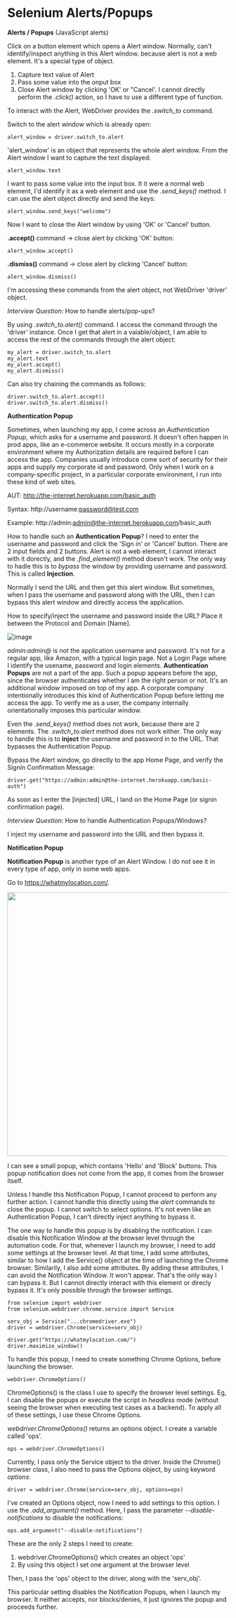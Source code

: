 # Selenium Alerts/Popups

__Alerts / Popups__ (JavaScript alerts)


Click on a button element which opens a Alert window. Normally, can't identify/inspect anything in this Alert window. because alert is not a web element. It's a special type of object.

1) Capture text value of Alert
2) Pass some value into the onput box
3) Close Alert window by clicking 'OK' or "Cancel'. I cannot directly perform the _.click()_ action, so I have to use a different type of function.

To interact with the Alert, WebDriver provides the _.switch_to_ command.

Switch to the alert window which is already open:

	alert_window = driver.switch_to.alert

'alert_window' is an object that represents the whole alert window. From the Alert window I want to capture the text displayed:

	alert_window.text

I want to pass some value into the input box. It it were a normal web element, I'd identify it as a web element and use the _.send_keys()_ method. I can use the alert object directly and send the keys:

	alert_window.send_keys("welcome")

Now I want to close the Alert window by using 'OK' or 'Cancel' button.

__.accept()__ command -> close alert by clicking 'OK' button:

	alert_window.accept()

__.dismiss()__ command -> close alert by clicking 'Cancel' button:

	alert_window.dismiss()

I'm accessing these commands from the alert object, not WebDriver 'driver' object.

_Interview Question_: How to handle alerts/pop-ups?

By using _.switch_to.alert()_ command. I access the command through the 'driver' instance. Once I get that alert in a vaiable/object, I am able to access the rest of the commands through the alert object:

	my_alert = driver.switch_to.alert
	my_alert.text
	my_alert.accept()
	my_alert.dismiss()

Can also try chaining the commands as follows:

	driver.switch_to.alert.accept()
	driver.switch_to.alert.dismiss()
	

__Authentication Popup__

Sometimes, when launching my app, I come across an _Authentication Popup_, which asks for a username and password. It doesn't often happen in prod apps, like an e-commerce website. It occurs mostly in a corporate environment where my Authorization details are required before I can access the app. Companies usually introduce come sort of security for their apps and supply my corporate id and password. Only when I work on a company-specific project, in a particular corporate environment, I run into these kind of web sites.

AUT: http://the-internet.herokuapp.com/basic_auth

Syntax: http://username:password@test.com

Example: http://admin:admin@the-internet.herokuapp.com/basic_auth


How to handle such an __Authentication Popup__? I need to enter the username and password and click the 'Sign in' or 'Cancel' button. There are 2 input fields and 2 buttons.
Alert is not a web element, I cannot interact with it dorectly, and the _.find_element()_ method doesn't work. The only way to hadle this is to _bypass_ the window by providing username and password. This is called __Injection__.

Normally I send the URL and then get this alert window. But sometimes, when I pass the username and password along with the URL, then I can bypass this alert window and directly access the application.

How to specify/inject the username and password inside the URL? Place it between the Protocol and Domain [Name].

![image](https://user-images.githubusercontent.com/70295997/206785270-9413cc79-7f8a-4760-aa6b-07262d535dd5.png)

_admin:admin@_ is not the application username and password. It's not for a regular app, like Amazon, with a typical login page. Not a Login Page where I identify the usename, password and login elements. __Authentication Popups__ are not a part of the app. Such a popup appears before the app, since the browser authenticates whether I am the right person or not. It's an additional window imposed on top of my app. A corporate company intentionally introduces this kind of Authentication Popup before letting me access the app. To verify me as a user, the company internally orientationally imposes this particular window.

Even the _.send_keys()_ method does not work, because there are 2 elements. The _.switch_to.alert_ method does not work either. The only way to handle this is to __inject__ the username and password in to the URL. That bypasses the Authentication Popup.


Bypass the Alert window, go directly to the app Home Page, and verify the Signin Confirmation Message:

	driver.get("https://admin:admin@the-internet.herokuapp.com/basic-auth")

As soon as I enter the [injected] URL, I land on the Home Page (or signin confirmation page).

_Interview Question_: How to handle Authentication Popups/Windows?

I inject my username and password into the URL and then bypass it.

__Notification Popup__

__Notification Popup__ is another type of an Alert Window. I do not see it in every type of app, only in some web apps.

Go to https://whatmylocation.com/.

<img src="https://user-images.githubusercontent.com/70295997/206869783-f92eb571-eebc-485a-a0a7-3a9c548df884.png" width=600></img>

I can see a small popup, which contains 'Hello' and 'Block' buttons. This popup notification does not come from the app, it comes from the browser itself.

Unless I handle this Notification Popup, I cannot proceed to perform any further action. I cannot handle this directly using the _alert_ commands to close the popup. I cannot switch to select options. It's not even like an Authentication Popup, I can't directly inject anything to bypass it.

The one way to handle this popup is by disabling the notification. I can disable this Notification Window at the browser level through the automation code. For that, whenever I launch my browser, I need to add some settings at the browser level. At that time, I add some attributes, similar to how I add the Service() object at the time of launching the Chrome browser. Similarily, I also add some attributes. By adding these attributes, I can avoid the Notification Window. It won't appear. That's the only way I can bypass it. But I cannot directly interact with this element or direcly bypass it. It's only possible through the browser settings.

	from selenium import webdriver
	from selenium.webdriver.chrome.service import Service

	serv_obj = Service("...chromedriver.exe")
	driver = webdriver.Chrome(service=serv_obj)

	driver.get("https://whatmylocation.com/")
	driver.maximize_window()


To handle this popup, I need to create something Chrome Options, before launching the browser.

	webdriver.ChromeOptions()

ChromeOptions() is the class I use to specify the browser level settings. Eg, I can disable the popups or execute the script in _headless_ mode (without seeing the browser when executing test cases as a backend). To apply all of these settings, I use these Chrome Options.

_webdriver.ChromeOptions()_ returns an options object. I create a variable called 'ops'.

	ops = webdriver.ChromeOptions()

Currently, I pass only the Service object to the driver. Inside the Chrome() browser class, I also need to pass the Options object, by using keyword _options_:

	driver = webdriver.Chrome(service=serv_obj, options=ops)

I've created an Options object, now I need to add settings to this option. I use the _.add_argument()_ method. Here, I pass the parameter _--disable-notifications_ to disable the notifications:

	ops.add_argument("--disable-notifications")

These are the only 2 steps I need to create:
1) webdriver.ChromeOptions() which creates an object 'ops'
2) By using this object I set one argument at the browser level

Then, I pass the 'ops' object to the driver, along with the 'serv_obj'.

This particular setting disables the Notification Popups, when I launch my browser. It neither accepts, nor blocks/denies, it just ignores the popup and proceeds further.

